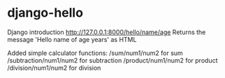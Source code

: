 # django-hello
Django introduction
http://127.0.0.1:8000/hello/name/age
Returns the message 'Hello name of age years' as HTML

Added simple calculator functions:
/sum/num1/num2 for sum
/subtraction/num1/num2 for subtraction
/product/num1/num2 for product
/division/num1/num2 for division
